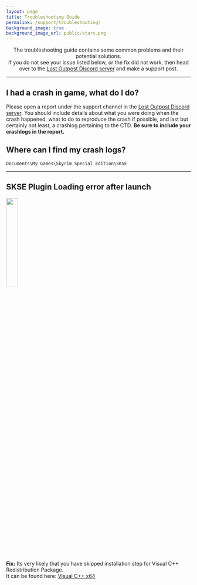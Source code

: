```yaml
---
layout: page
title: Troubleshooting Guide
permalink: /support/troubleshooting/
background_image: true
background_image_url: public/stars.png
---
```


<div style="text-align: center;">
The troubleshooting guide contains some common problems and their potential solutions.
<br>
If you do not see your issue listed below, or the fix did not work, then head over to the <a href="https://discord.gg/WF66mMu">Lost Outpost Discord server</a> and make a support post.
</div>

<div class="centerdiv">
  <hr class="thin-hr">
</div>

## I had a crash in game, what do I do?

Please open a report under the support channel in the [Lost Outpost Discord server](https://discord.gg/WF66mMu). You should include details about what you were doing when the crash happened, what to do to reproduce the crash if possible, and last but certainly not least, a crashlog pertaining to the CTD. **Be sure to include your crashlogs in the report.**

## Where can I find my crash logs?

`Documents\My Games\Skyrim Special Edition\SKSE`

<div class="centerdiv">
  <hr class="thin-hr">
</div>

## SKSE Plugin Loading error after launch

<div class="centerdiv">
    <img alt="" src="{{ site.baseurl }}/assets/siteImages/vccmissing.png" width="25%" style="margin-right: 0.5%;" class="dropshadow responsive-img">
</div>

**Fix:** Its very likely that you have skipped installation step for Visual C++ Redistribution Package.\
It can be found here: [Visual C++ x64](https://aka.ms/vs/17/release/vc_redist.x64.exe)